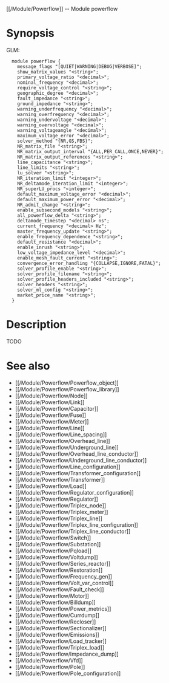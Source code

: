 [[/Module/Powerflow]] -- Module powerflow

# Synopsis
GLM:
~~~
  module powerflow {
    message_flags "[QUIET|WARNING|DEBUG|VERBOSE]";
    show_matrix_values "<string>";
    primary_voltage_ratio "<decimal>";
    nominal_frequency "<decimal>";
    require_voltage_control "<string>";
    geographic_degree "<decimal>";
    fault_impedance "<string>";
    ground_impedance "<string>";
    warning_underfrequency "<decimal>";
    warning_overfrequency "<decimal>";
    warning_undervoltage "<decimal>";
    warning_overvoltage "<decimal>";
    warning_voltageangle "<decimal>";
    maximum_voltage_error "<decimal>";
    solver_method "{NR,GS,FBS}";
    NR_matrix_file "<string>";
    NR_matrix_output_interval "{ALL,PER_CALL,ONCE,NEVER}";
    NR_matrix_output_references "<string>";
    line_capacitance "<string>";
    line_limits "<string>";
    lu_solver "<string>";
    NR_iteration_limit "<integer>";
    NR_deltamode_iteration_limit "<integer>";
    NR_superLU_procs "<integer>";
    default_maximum_voltage_error "<decimal>";
    default_maximum_power_error "<decimal>";
    NR_admit_change "<string>";
    enable_subsecond_models "<string>";
    all_powerflow_delta "<string>";
    deltamode_timestep "<decimal> ns";
    current_frequency "<decimal> Hz";
    master_frequency_update "<string>";
    enable_frequency_dependence "<string>";
    default_resistance "<decimal>";
    enable_inrush "<string>";
    low_voltage_impedance_level "<decimal>";
    enable_mesh_fault_current "<string>";
    convergence_error_handling "{COLLAPSE,IGNORE,FATAL}";
    solver_profile_enable "<string>";
    solver_profile_filename "<string>";
    solver_profile_headers_included "<string>";
    solver_headers "<string>";
    solver_ml_config "<string>";
    market_price_name "<string>";
  }
~~~

# Description

TODO

# See also
* [[/Module/Powerflow/Powerflow_object]]
* [[/Module/Powerflow/Powerflow_library]]
* [[/Module/Powerflow/Node]]
* [[/Module/Powerflow/Link]]
* [[/Module/Powerflow/Capacitor]]
* [[/Module/Powerflow/Fuse]]
* [[/Module/Powerflow/Meter]]
* [[/Module/Powerflow/Line]]
* [[/Module/Powerflow/Line_spacing]]
* [[/Module/Powerflow/Overhead_line]]
* [[/Module/Powerflow/Underground_line]]
* [[/Module/Powerflow/Overhead_line_conductor]]
* [[/Module/Powerflow/Underground_line_conductor]]
* [[/Module/Powerflow/Line_configuration]]
* [[/Module/Powerflow/Transformer_configuration]]
* [[/Module/Powerflow/Transformer]]
* [[/Module/Powerflow/Load]]
* [[/Module/Powerflow/Regulator_configuration]]
* [[/Module/Powerflow/Regulator]]
* [[/Module/Powerflow/Triplex_node]]
* [[/Module/Powerflow/Triplex_meter]]
* [[/Module/Powerflow/Triplex_line]]
* [[/Module/Powerflow/Triplex_line_configuration]]
* [[/Module/Powerflow/Triplex_line_conductor]]
* [[/Module/Powerflow/Switch]]
* [[/Module/Powerflow/Substation]]
* [[/Module/Powerflow/Pqload]]
* [[/Module/Powerflow/Voltdump]]
* [[/Module/Powerflow/Series_reactor]]
* [[/Module/Powerflow/Restoration]]
* [[/Module/Powerflow/Frequency_gen]]
* [[/Module/Powerflow/Volt_var_control]]
* [[/Module/Powerflow/Fault_check]]
* [[/Module/Powerflow/Motor]]
* [[/Module/Powerflow/Billdump]]
* [[/Module/Powerflow/Power_metrics]]
* [[/Module/Powerflow/Currdump]]
* [[/Module/Powerflow/Recloser]]
* [[/Module/Powerflow/Sectionalizer]]
* [[/Module/Powerflow/Emissions]]
* [[/Module/Powerflow/Load_tracker]]
* [[/Module/Powerflow/Triplex_load]]
* [[/Module/Powerflow/Impedance_dump]]
* [[/Module/Powerflow/Vfd]]
* [[/Module/Powerflow/Pole]]
* [[/Module/Powerflow/Pole_configuration]]

